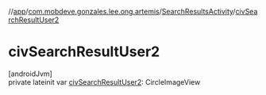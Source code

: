 //[app](../../../index.md)/[com.mobdeve.gonzales.lee.ong.artemis](../index.md)/[SearchResultsActivity](index.md)/[civSearchResultUser2](civ-search-result-user2.md)

# civSearchResultUser2

[androidJvm]\
private lateinit var [civSearchResultUser2](civ-search-result-user2.md): CircleImageView
